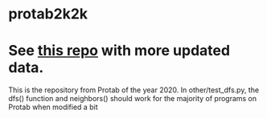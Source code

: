 # protab2k2k

# See [this repo](https://github.com/filiptronicek/protab-stuff) with more updated data.


This is the repository from Protab of the year 2020.
In other/test_dfs.py, the dfs() function and neighbors() should work for the majority of programs on Protab when modified a bit
